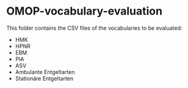 # OMOP-vocabulary-evaluation

This folder contains the CSV files of the vocabularies to be evaluated:

- HMK
- HPNR
- EBM
- PIA
- ASV
- Ambulante Entgeltarten
- Stationäre Entgeltarten

